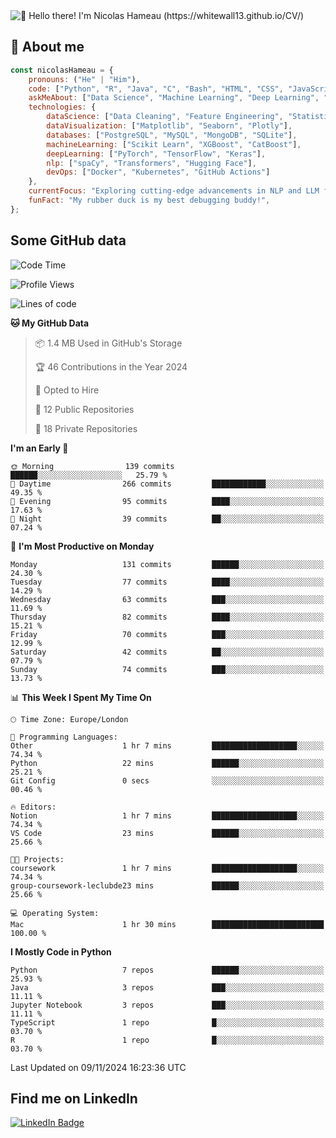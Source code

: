 <img src="assets/intro.gif" alt="👋 Hello there! I'm Nicolas Hameau (https://whitewall13.github.io/CV/)" title="👋 Hello there! I'm Nicolas Hameau"/>

<!---visitors number here--->

## :book: About me

```javascript
const nicolasHameau = {
    pronouns: ("He" | "Him"),
    code: ["Python", "R", "Java", "C", "Bash", "HTML", "CSS", "JavaScript", "PHP", "SQL"],
    askMeAbout: ["Data Science", "Machine Learning", "Deep Learning", "NLP", "LLM", "Computer Vision", "MLOps"],
    technologies: {
        dataScience: ["Data Cleaning", "Feature Engineering", "Statistical Analysis"],
        dataVisualization: ["Matplotlib", "Seaborn", "Plotly"],
        databases: ["PostgreSQL", "MySQL", "MongoDB", "SQLite"],
        machineLearning: ["Scikit Learn", "XGBoost", "CatBoost"],
        deepLearning: ["PyTorch", "TensorFlow", "Keras"],
        nlp: ["spaCy", "Transformers", "Hugging Face"],
        devOps: ["Docker", "Kubernetes", "GitHub Actions"]
    },
    currentFocus: "Exploring cutting-edge advancements in NLP and LLM fine-tuning",
    funFact: "My rubber duck is my best debugging buddy!",
};
```
## Some GitHub data

<!--START_SECTION:waka-->
![Code Time](http://img.shields.io/badge/Code%20Time-4%20hrs%2016%20mins-blue)

![Profile Views](http://img.shields.io/badge/Profile%20Views-0-blue)

![Lines of code](https://img.shields.io/badge/From%20Hello%20World%20I%27ve%20Written-5.8%20million%20lines%20of%20code-blue)

**🐱 My GitHub Data** 

> 📦 1.4 MB Used in GitHub's Storage 
 > 
> 🏆 46 Contributions in the Year 2024
 > 
> 💼 Opted to Hire
 > 
> 📜 12 Public Repositories 
 > 
> 🔑 18 Private Repositories 
 > 
**I'm an Early 🐤** 

```text
🌞 Morning                139 commits         ██████░░░░░░░░░░░░░░░░░░░   25.79 % 
🌆 Daytime                266 commits         ████████████░░░░░░░░░░░░░   49.35 % 
🌃 Evening                95 commits          ████░░░░░░░░░░░░░░░░░░░░░   17.63 % 
🌙 Night                  39 commits          ██░░░░░░░░░░░░░░░░░░░░░░░   07.24 % 
```
📅 **I'm Most Productive on Monday** 

```text
Monday                   131 commits         ██████░░░░░░░░░░░░░░░░░░░   24.30 % 
Tuesday                  77 commits          ████░░░░░░░░░░░░░░░░░░░░░   14.29 % 
Wednesday                63 commits          ███░░░░░░░░░░░░░░░░░░░░░░   11.69 % 
Thursday                 82 commits          ████░░░░░░░░░░░░░░░░░░░░░   15.21 % 
Friday                   70 commits          ███░░░░░░░░░░░░░░░░░░░░░░   12.99 % 
Saturday                 42 commits          ██░░░░░░░░░░░░░░░░░░░░░░░   07.79 % 
Sunday                   74 commits          ███░░░░░░░░░░░░░░░░░░░░░░   13.73 % 
```


📊 **This Week I Spent My Time On** 

```text
🕑︎ Time Zone: Europe/London

💬 Programming Languages: 
Other                    1 hr 7 mins         ███████████████████░░░░░░   74.34 % 
Python                   22 mins             ██████░░░░░░░░░░░░░░░░░░░   25.21 % 
Git Config               0 secs              ░░░░░░░░░░░░░░░░░░░░░░░░░   00.46 % 

🔥 Editors: 
Notion                   1 hr 7 mins         ███████████████████░░░░░░   74.34 % 
VS Code                  23 mins             ██████░░░░░░░░░░░░░░░░░░░   25.66 % 

🐱‍💻 Projects: 
coursework               1 hr 7 mins         ███████████████████░░░░░░   74.34 % 
group-coursework-leclubde23 mins             ██████░░░░░░░░░░░░░░░░░░░   25.66 % 

💻 Operating System: 
Mac                      1 hr 30 mins        █████████████████████████   100.00 % 
```

**I Mostly Code in Python** 

```text
Python                   7 repos             ██████░░░░░░░░░░░░░░░░░░░   25.93 % 
Java                     3 repos             ███░░░░░░░░░░░░░░░░░░░░░░   11.11 % 
Jupyter Notebook         3 repos             ███░░░░░░░░░░░░░░░░░░░░░░   11.11 % 
TypeScript               1 repo              █░░░░░░░░░░░░░░░░░░░░░░░░   03.70 % 
R                        1 repo              █░░░░░░░░░░░░░░░░░░░░░░░░   03.70 % 
```




 Last Updated on 09/11/2024 16:23:36 UTC
<!--END_SECTION:waka-->

## Find me on LinkedIn
<div id="badges">
  <a href="https://www.linkedin.com/in/nicolas-hameau-13242002/">
    <img src="https://img.shields.io/badge/LinkedIn-blue?style=for-the-badge&logo=linkedin&logoColor=white" alt="LinkedIn Badge"/>
  </a>
</div>



